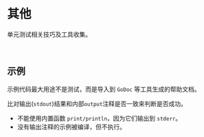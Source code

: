 # 其他

单元测试相关技巧及工具收集。

&nbsp;

## 示例

示例代码最大用途不是测试，而是导入到 `GoDoc` 等工具生成的帮助文档。</br>

比对输出(`stdout`)结果和内部`output`注释是否一致来判断是否成功。</br>

* 不能使用内置函数 `print/println`，因为它们输出到 `stderr`。
* 没有输出注释的示例被编译，但不执行。
